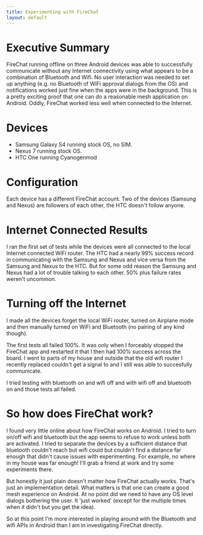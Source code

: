 ```yaml
---
title: Experimenting with FireChat
layout: default
---
```

# Executive Summary
FireChat running offline on three Android devices was able to successfully communicate without any Internet connectivity using what appears to be a combination of Bluetooth and Wifi. No user interaction was needed to set up anything (e.g. no Bluetooth of WiFi approval dialogs from the OS) and notifications worked just fine when the apps were in the background. This is a pretty exciting proof that one can do a reasonable mesh application on Android. Oddly, FireChat worked less well when connected to the Internet.

# Devices
* Samsung Galaxy S4 running stock OS, no SIM.
* Nexus 7 running stock OS.
* HTC One running Cyanogenmod

# Configuration
Each device has a different FireChat account.
Two of the devices (Samsung and Nexus) are followers of each other, the HTC doesn't follow anyone.

# Internet Connected Results
I ran the first set of tests while the devices were all connected to the local Internet connected WiFi router. The HTC had a nearly 99% success record in communicating with the Samsung and Nexus and vice versa from the Samsung and Nexus to the HTC. But for some odd reason the Samsung and Nexus had a lot of trouble talking to each other. 50% plus failure rates weren't uncommon.

# Turning off the Internet
I made all the devices forget the local WiFi router, turned on Airplane mode and then manually turned on WiFi and Bluetooth (no pairing of any kind though).

The first tests all failed 100%. It was only when I forceably stopped the FireChat app and restarted it that I then had 100% success across the board. I went to parts of my house and outside that the old wifi router I recently replaced couldn't get a signal to and I still was able to succesfully communicate.

I tried testing with bluetooth on and wifi off and with wifi off and bluetooth on and those tests all failed.

# So how does FireChat work?
I found very little online about how FireChat works on Android. I tried to turn on/off wifi and bluetooth but the app seems to refuse to work unless both are activated. I tried to separate the devices by a sufficient distance that bluetooth couldn't reach but wifi could but couldn't find a distance far enough that didn't cause issues with experimenting. For example, no where in my house was far enough! I'll grab a friend at work and try some experiments there.

But honestly it just plain doesn't matter how FireChat actually works. That's just an implementation detail. What matters is that one can create a good mesh experience on Android. At no point did we need to have any OS level dialogs bothering the user. It 'just worked' (except for the multiple times when it didn't but you get the idea).

So at this point I'm more interested in playing around with the Bluetooth and wifi APIs in Android than I am in investigating FireChat directly.
